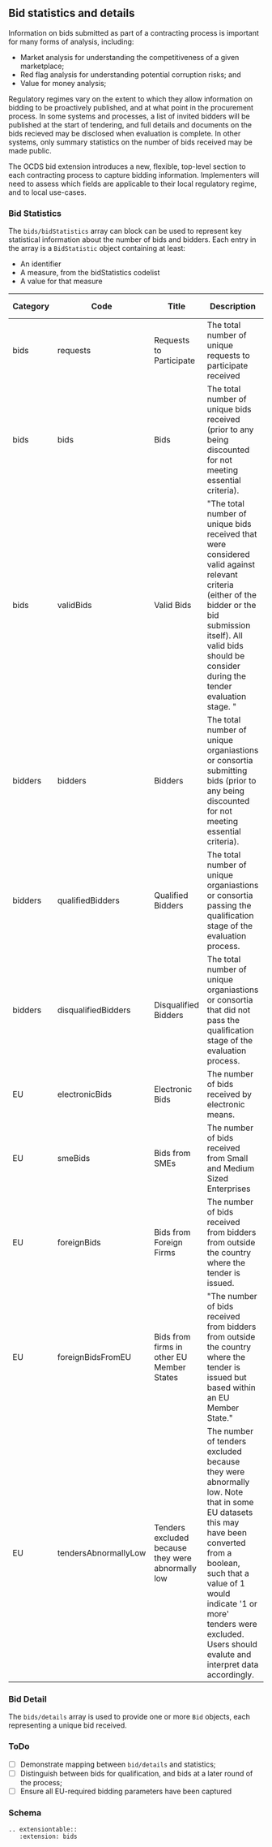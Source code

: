 ## Bid statistics and details

Information on bids submitted as part of a contracting process is important for many forms of analysis, including:

* Market analysis for understanding the competitiveness of a given marketplace;
* Red flag analysis for understanding potential corruption risks; and
* Value for money analysis;

Regulatory regimes vary on the extent to which they allow information on bidding to be proactively published, and at what point in the procurement process. In some systems and processes, a list of invited bidders will be published at the start of tendering, and full details and documents on the bids recieved may be disclosed when evaluation is complete. In other systems, only summary statistics on the number of bids received may be made public.

The OCDS bid extension introduces a new, flexible, top-level section to each contracting process to capture bidding information. Implementers will need to assess which fields are applicable to their local regulatory regime, and to local use-cases.

### Bid Statistics

The ```bids/bidStatistics``` array can block can be used to represent key statistical information about the number of bids and bidders. Each entry in the array is a ```BidStatistic``` object containing at least:

* An identifier
* A measure, from the bidStatistics codelist
* A value for that measure

| Category | Code                | Title                                     | Description                                                                                                                                | Min                                                                                                     | Max | Required by |    | 
|----------|---------------------|-------------------------------------------|--------------------------------------------------------------------------------------------------------------------------------------------|---------------------------------------------------------------------------------------------------------|-----|-------------|----| 
| bids     | requests            | Requests to Participate                   | The total number of unique requests to participate received                                                                                |                                                                                                         |     | EU          |    | 
| bids     | bids                | Bids                                      | The total number of unique bids received (prior to any being discounted for not meeting essential criteria).                               |                                                                                                         |     | EU          |    | 
| bids     | validBids           | Valid Bids                                | "The total number of unique bids received that were considered valid against relevant criteria (either of the bidder or the bid submission itself). All valid bids should be consider during the tender evaluation stage. " |     |             |    | 
| bidders  | bidders             | Bidders                                   | The total number of unique organiastions or consortia submitting bids  (prior to any being discounted for not meeting essential criteria). |                                                                                                         |     |             |    | 
| bidders  | qualifiedBidders    | Qualified Bidders                         | The total number of unique organiastions or consortia passing the qualification stage of the evaluation process.                           |                                                                                                         |     |             |    | 
| bidders  | disqualifiedBidders | Disqualified Bidders                      | The total number of unique organiastions or consortia that did not pass the qualification stage of the evaluation process.                 |                                                                                                         |     |             |    | 
| EU       | electronicBids      | Electronic Bids                           | The number of bids received by electronic means.                                                                                           |                                                                                                         |     | EU          |    | 
| EU       | smeBids             | Bids from SMEs                            | The number of bids received from Small and Medium Sized Enterprises                                                                        |                                                                                                         |     | EU          |    | 
| EU       | foreignBids         | Bids from Foreign Firms                   | The number of bids received from bidders from outside the country where the tender is issued.                                              |                                                                                                         |     | EU          |    | 
| EU       | foreignBidsFromEU   | Bids from firms in other EU Member States | "The number of bids received from bidders from outside the country where the tender is issued  but based within an EU Member State."                                                                  |     |             | EU | 
| EU |tendersAbnormallyLow | Tenders excluded because they were abnormally low | The number of tenders excluded because they were abnormally low. Note that in some EU datasets this may have been converted from a boolean, such that a value of 1 would indicate '1 or more' tenders were excluded. Users should evalute and interpret data accordingly. | |             | EU | 

### Bid Detail

The ```bids/details``` array is used to provide one or more ```Bid``` objects, each representing a unique bid received. 

### ToDo

* [ ] Demonstrate mapping between ```bid/details``` and statistics;
* [ ] Distinguish between bids for qualification, and bids at a later round of the process;
* [ ] Ensure all EU-required bidding parameters have been captured

### Schema 

```eval_rst
.. extensiontable::
   :extension: bids
```

